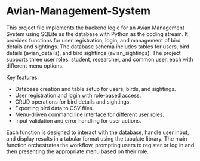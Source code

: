 # Avian-Management-System

This project file implements the backend logic for an Avian Management System using SQLite as the database with Python as the coding stream. It provides functions for user registration, login, and management of bird details and sightings. The database schema includes tables for users, bird details (avian_details), and bird sightings (avian_sightings). The project supports three user roles: student, researcher, and common user, each with different menu options.

Key features:

 - Database creation and table setup for users, birds, and sightings.
 - User registration and login with role-based access.
 - CRUD operations for bird details and sightings.
 - Exporting bird data to CSV files.
 - Menu-driven command line interface for different user roles.
 - Input validation and error handling for user actions.
 
Each function is designed to interact with the database, handle user input, and display results in a tabular format using the tabulate library. The main function orchestrates the workflow, prompting users to register or log in and then presenting the appropriate menu based on their role.
